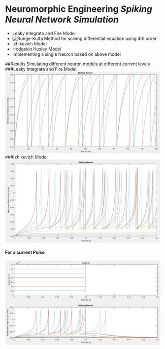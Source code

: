 # Neuromorphic Engineering _Spiking Neural Network Simulation_

* Leaky Integrate and Fire Model
* ![Runge-Kutta Method](https://en.wikipedia.org/wiki/Runge–Kutta_methods) for solving differential equation using 4th order
* Izhikevich Model
* Hodgekin Huxley Model
* Implementing a single Neuron based on above model

##Results
Simulating different neuron models at different current levels
###Leaky Integrate and Fire Model
![LI&F](https://raw.githubusercontent.com/ajinkyagorad/Summer2K16/master/img/LeakyIntegrateandFire.JPG)
###Izhikevich Model
![I_M](https://raw.githubusercontent.com/ajinkyagorad/Summer2K16/master/img/Izhikevich_model.JPG)
#### For a current Pulse
![I_P](https://raw.githubusercontent.com/ajinkyagorad/Summer2K16/master/img/IzhiPulse.JPG)
